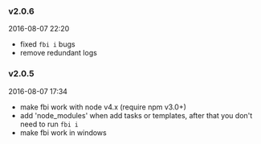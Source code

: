### v2.0.6
2016-08-07 22:20
- fixed `fbi i` bugs
- remove redundant logs

### v2.0.5
2016-08-07 17:34
- make fbi work with node v4.x (require npm v3.0+)
- add 'node_modules' when add tasks or templates, after that you don't need to run `fbi i`
- make fbi work in windows

